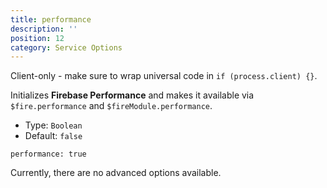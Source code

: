 ```yaml
---
title: performance
description: ''
position: 12
category: Service Options
---
```


<alert>
Client-only - make sure to wrap universal code in <code>if (process.client) {}</code>.
</alert>

Initializes **Firebase Performance** and makes it available via `$fire.performance` and `$fireModule.performance`.

- Type: `Boolean`
- Default: `false`

```js[nuxt.config.js]
performance: true
```

Currently, there are no advanced options available.
